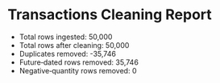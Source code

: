 # Transactions Cleaning Report
- Total rows ingested: 50,000
- Total rows after cleaning: 50,000
- Duplicates removed: -35,746
- Future‐dated rows removed: 35,746
- Negative‐quantity rows removed: 0